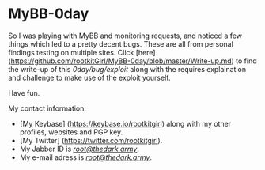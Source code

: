# MyBB-0day
So I was playing with MyBB and monitoring requests, and noticed a few things which led to a pretty decent bugs. These are all from personal findings testing on multiple sites.
Click [here] (https://github.com/rootkitGirl/MyBB-0day/blob/master/Write-up.md) to find the write-up of this *0day/bug/exploit* along with the requires explaination and challenge to make use of the exploit yourself.

Have fun.


My contact information:
- [My Keybase] (https://keybase.io/rootkitgirl) along with my other profiles, websites and PGP key.
- [My Twitter] (https://twitter.com/rootkitgirl).
- My Jabber ID is *root@thedark.army*.
- My e-mail adress is *root@thedark.army*.

